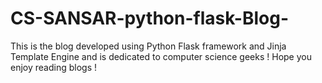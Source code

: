 # CS-SANSAR-python-flask-Blog-
This is the blog developed using Python Flask framework and Jinja Template Engine and is dedicated to computer science geeks ! Hope you enjoy reading blogs !
